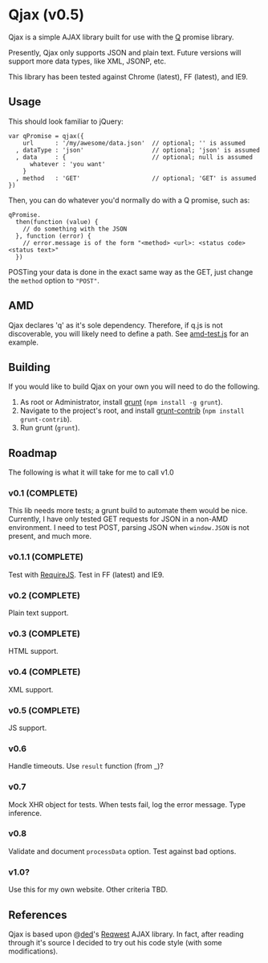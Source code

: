 Qjax (v0.5)
=============

Qjax is a simple AJAX library built for use with the [Q](http://documentup.com/kriskowal/q/) promise library.

Presently, Qjax only supports JSON and plain text.
Future versions will support more data types, like XML, JSONP, etc.

This library has been tested against Chrome (latest), FF (latest), and IE9.


Usage
-----

This should look familiar to jQuery:

    var qPromise = qjax({
        url      : '/my/awesome/data.json'  // optional; '' is assumed
      , dataType : 'json'                   // optional; 'json' is assumed
      , data     : {                        // optional; null is assumed
          whatever : 'you want'
        }
      , method   : 'GET'                    // optional; 'GET' is assumed
    })

Then, you can do whatever you'd normally do with a Q promise, such as:

    qPromise.
      then(function (value) {
        // do something with the JSON
      }, function (error) {
        // error.message is of the form "<method> <url>: <status code> <status text>"
      })

POSTing your data is done in the exact same way as the GET, just change the `method` option to `"POST"`.


AMD
---

Qjax declares 'q' as it's sole dependency.
Therefore, if q.js is not discoverable, you will likely need to define a path.
See [amd-test.js](https://github.com/geowa4/qjax/blob/master/test/amd/amd-test.js) for an example.


Building
--------

If you would like to build Qjax on your own you will need to do the following.

1. As root or Administrator, install [grunt](https://github.com/cowboy/grunt) 
   (`npm install -g grunt`).
1. Navigate to the project's root, and 
   install [grunt-contrib](https://github.com/gruntjs/grunt-contrib) 
   (`npm install grunt-contrib`).
1. Run grunt (`grunt`).


Roadmap
-------

The following is what it will take for me to call v1.0


### v0.1 (COMPLETE)

This lib needs more tests; a grunt build to automate them would be nice.
Currently, I have only tested GET requests for JSON in a non-AMD environment.
I need to test POST, parsing JSON when `window.JSON` is not present, and much more.

### v0.1.1 (COMPLETE)

Test with [RequireJS](http://requirejs.org/).
Test in FF (latest) and IE9.

### v0.2 (COMPLETE)

Plain text support.

### v0.3 (COMPLETE)

HTML support.

### v0.4 (COMPLETE)

XML support.

### v0.5 (COMPLETE)

JS support.

### v0.6

Handle timeouts.
Use `result` function (from _)?

### v0.7
Mock XHR object for tests.
When tests fail, log the error message.
Type inference.

### v0.8

Validate and document `processData` option.
Test against bad options.

### v1.0?

Use this for my own website.
Other criteria TBD.


References
----------

Qjax is based upon @[ded](https://github.com/ded)'s [Reqwest](https://github.com/ded/reqwest) AJAX library.
In fact, after reading through it's source I decided to try out his code style (with some modifications).
